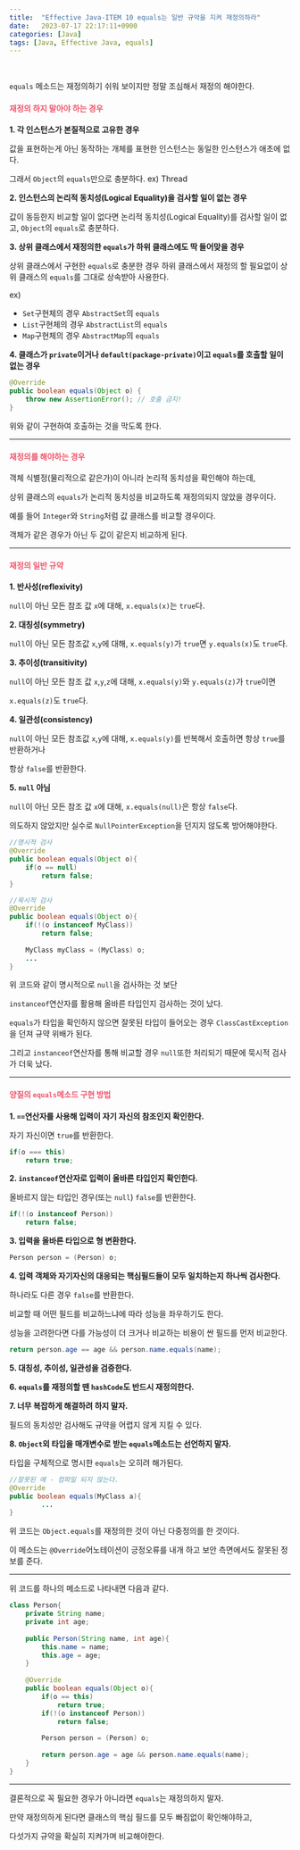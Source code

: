 ```yaml
---
title:  "Effective Java-ITEM 10 equals는 일반 규악을 지켜 재정의하라"
date:   2023-07-17 22:17:11+0900
categories: [Java]
tags: [Java, Effective Java, equals]
---
```

<br>

`equals` 메소드는 재정의하기 쉬워 보이지만 정말 조심해서 재정의 해야한다.

#### **<span style="color:#ef5369">재정의 하지 말아야 하는 경우</span>**

**1. 각 인스턴스가 본질적으로 고유한 경우**

값을 표현하는게 아닌 동작하는 개체를 표현한 인스턴스는 동일한 인스턴스가 애초에 없다.

그래서 `Object`의 `equals`만으로 충분하다. ex) Thread

**2. 인스턴스의 논리적 동치성(Logical Equality)을 검사할 일이 없는 경우**

값이 동등한지 비교할 일이 없다면 논리적 동치성(Logical Equality)를 검사할 일이 없고, `Object`의 `equals`로 충분하다.

**3. 상위 클래스에서 재정의한 `equals`가 하위 클래스에도 딱 들어맞을 경우**

상위 클래스에서 구현한 `equals`로 충분한 경우 하위 클래스에서 재정의 할 필요없이 상위 클래스의 `equals`를 그대로 상속받아 사용한다.

ex)
- `Set`구현체의 경우 `AbstractSet`의 `equals`
- `List`구현체의 경우 `AbstractList`의 `equals`
- `Map`구현체의 경우 `AbstractMap`의 `equals`

**4. 클래스가 `private`이거나 `default(package-private)`이고 `equals`를 호출할 일이 없는 경우**

```java
@Override 
public boolean equals(Object o) {
	throw new AssertionError(); // 호출 금지!
}
```

위와 같이 구현하여 호출하는 것을 막도록 한다.

---

#### **<span style="color:#ef5369">재정의를 해야하는 경우</span>**

객체 식별정(물리적으로 같은가)이 아니라 논리적 동치성을 확인해야 하는데,

상위 클래스의 `equals`가 논리적 동치성을 비교하도록 재정의되지 않았을 경우이다.

예를 들어 `Integer`와 `String`처럼 값 클래스를 비교할 경우이다.

객체가 같은 경우가 아닌 두 값이 같은지 비교하게 된다.

---

#### **<span style="color:#ef5369">재정의 일반 규약</span>**

**1. 반사성(reflexivity)**

`null`이 아닌 모든 참조 값 `x`에 대해, `x.equals(x)`는 `true`다.

**2. 대칭성(symmetry)**

`null`이 아닌 모든 참조값 `x`,`y`에 대해, `x.equals(y)`가 `true`면 `y.equals(x)`도 `true`다.


**3. 추이성(transitivity)**

`null`이 아닌 모든 참조 값 `x`,`y`,`z`에 대해, `x.equals(y)`와 `y.equals(z)`가 `true`이면

`x.equals(z)`도 `true`다.

**4. 일관성(consistency)**

`null`이 아닌 모든 참조값 `x`,`y`에 대해, `x.equals(y)`를 반복해서 호출하면 항상 `true`를 반환하거나

항상 `false`를 반환한다.

**5. `null` 아님**

`null`이 아닌 모든 참조 값 `x`에 대해, `x.equals(null)`은 항상 `false`다.

의도하지 않았지만 실수로 `NullPointerException`을 던지지 않도록 방어해야한다.

```java
//명시적 검사
@Override
public boolean equals(Object o){
    if(o == null)
        return false;
}
```
```java
//묵시적 검사
@Override
public boolean equals(Object o){
    if(!(o instanceof MyClass))
        return false;
    
    MyClass myClass = (MyClass) o;
    ...
}
```

위 코드와 같이 명시적으로 `null`을 검사하는 것 보단 

`instanceof`연산자를 활용해 올바른 타입인지 검사하는 것이 났다.

`equals`가 타입을 확인하지 않으면 잘못된 타입이 들어오는 경우 `ClassCastException`을 던져 규약 위배가 된다.

그리고 `instanceof`연산자를 통해 비교할 경우 `null`또한 처리되기 때문에 묵시적 검사가 더욱 났다.

---

#### **<span style="color:#ef5369">양질의 `equals`메소드 구현 방법</span>**

**1. `==`연산자를 사용해 입력이 자기 자신의 참조인지 확인한다.**

자기 자신이면 `true`를 반환한다.

```java
if(o === this)
    return true;
```

**2. `instanceof`연산자로 입력이 올바른 타입인지 확인한다.**

올바르지 않는 타입인 경우(또는 `null`) `false`를 반환한다.

```java
if(!(o instanceof Person))
    return false;
```

**3. 입력을 올바른 타입으로 형 변환한다.**

```java
Person person = (Person) o;
```

**4. 입력 객체와 자기자신의 대응되는 핵심필드들이 모두 일치하는지 하나씩 검사한다.**

하나라도 다른 경우 `false`를 반환한다.

비교할 때 어떤 필드를 비교하느냐에 따라 성능을 좌우하기도 한다.

성능을 고려한다면 다를 가능성이 더 크거나 비교하는 비용이 싼 필드를 먼저 비교한다.

```java
return person.age == age && person.name.equals(name);
```

**5. 대칭성, 추이성, 일관성을 검증한다.**

**6. `equals`를 재정의할 땐 `hashCode`도 반드시 재정의한다.**

**7. 너무 복잡하게 해결하려 하지 말자.**

필드의 동치성만 검사해도 규약을 어렵지 않게 지킬 수 있다.

**8. `Object`외 타입을 매개변수로 받는 `equals`메소드는 선언하지 말자.**

타입을 구체적으로 명시한 `equals`는 오히려 해가된다.

```java
//잘못된 예 - 컴파일 되지 않는다.
@Override
public boolean equals(MyClass a){
        ...
}
```

위 코드는 `Object.equals`를 재정의한 것이 아닌 다중정의를 한 것이다.

이 메소드는 `@Override`어노테이션이 긍정오류를 내개 하고 보안 측면에서도 잘못된 정보를 준다.

---

위 코드를 하나의 메소드로 나타내면 다음과 같다.

```java
class Person{
    private String name;
    private int age;
    
    public Person(String name, int age){
        this.name = name;
        this.age = age;
    }
    
    @Override
    public boolean equals(Object o){
        if(o == this)
            return true;
        if(!(o instanceof Person))
            return false;
        
        Person person = (Person) o;
        
        return person.age = age && person.name.equals(name);
    }
}
```

---

결론적으로 꼭 필요한 경우가 아니라면 `equals`는 재정의하지 말자.

만약 재정의하게 된다면 클래스의 핵심 필드를 모두 빠짐없이 확인해야하고, 

다섯가지 규약을 확실히 지켜가며 비교해야한다.
